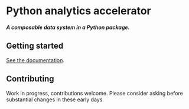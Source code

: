# Python analytics accelerator

***A composable data system in a Python package.***

## Getting started

[See the documentation](https://lostmygithubaccount.github.io/python-analytics-accelerator).

## Contributing

Work in progress, contributions welcome. Please consider asking before substantial changes in these early days.
